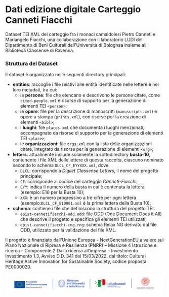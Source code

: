 # Dati edizione digitale Carteggio Canneti Fiacchi

Dataset TEI XML del carteggio fra i monaci camaldolesi Pietro Canneti e Mariangelo Fiacchi, una collaborazione con il laboratorio LUDI del Dipartimento di Beni Culturali dell'Università di Bolognaa insieme all Biblioteca Classense di Ravenna.

### Struttura del Dataset
Il dataset è organizzato nelle seguenti directory principali:
* **entities**: raccoglie i file relativi alle entità identificate nelle lettere e nei loro metadati, tra cui:
  * le **persone**: file che elencano e descrivono le persone citate, come `cited-people.xml` e risorse di supporto per la generazione di elementi TEI `<person>`;
  * le **opere**: file per la descrizione di manoscritti (`manuscripts.xml`) e opere a stampa (`prints.xml`), con risorse per la creazione di elementi `<bibl>`;
  * i **luoghi**: file `places.xml` che documenta i luoghi menzionati, accompagnato da risorse di supporto per la generazione di elementi TEI `<place>`;
  * le **organizzazioni**: file `orgs.xml` con la lista delle organizzazioni citate, integrato da risorse per la generazione di elementi `<org>`;
* **letters**: attualmente include solamente la sottodirectory **busta-10**, contenente i file XML delle lettere di questa raccolta, ciascuno nominato secondo lo schema `DLCL_CF_EYYXXX.xml`, dove:
  * `DLCL`: corrisponde a *Digilet Classense Letters*, il nome del progetto principale;
  * `CF`: corrisponde al codice del carteggio *Canneti-Fiacchi*;
  * `EYY`: indica il numero della busta in cui è contenuta la lettera (esempio: E10 per la Busta 10);
  * `XXX`: è un numero progressivo a tre cifre per ogni lettera (esempio:`DLCL_CF_E10001.xml` è la prima lettera della Busta 10);
* **schema**: contiene i file che definiscono la struttura del progetto TEI:
  * `epist-cannetifiacchi-odd.odd`: file ODD (One Document Does it All) che descrive il progetto e specifica gli elementi TEI utilizzati;
  * `epist-cannetifiacchi-rng.rng`: schema Relax NG derivato dal file ODD, utilizzato per la validazione dei file XML.

 
Il progetto è finanziato dall’Unione Europea - NextGenerationEU a valere sul Piano Nazionale di Ripresa e Resilienza (PNRR) – Missione 4 Istruzione e ricerca – Componente 2 Dalla ricerca all’impresa – Investimento Investimento 1.3, Avviso D.D. 341 del 15/03/2022, dal titolo: Cultural Heritage Active Innovation for Sustainable Society, codice proposta PE0000020.

![Testata PNRR](testata-pnrr.png "Testata PNRR")
